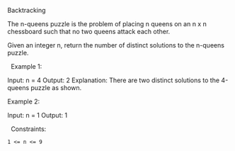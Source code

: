 Backtracking

The n-queens puzzle is the problem of placing n queens on an n x n chessboard such that no two queens attack each other.

Given an integer n, return the number of distinct solutions to the n-queens puzzle.

 
Example 1:

Input: n = 4
Output: 2
Explanation: There are two distinct solutions to the 4-queens puzzle as shown.


Example 2:

Input: n = 1
Output: 1


 
Constraints:


	1 <= n <= 9

